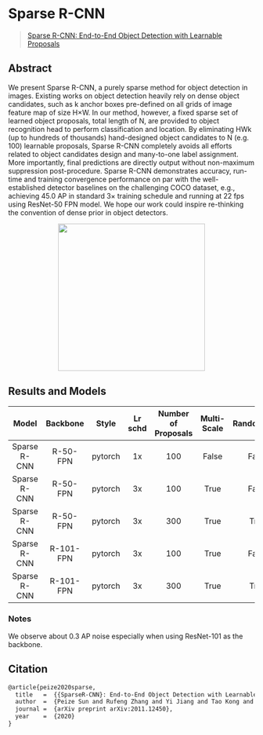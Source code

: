 # Sparse R-CNN

> [Sparse R-CNN: End-to-End Object Detection with Learnable Proposals](https://arxiv.org/abs/2011.12450)

<!-- [ALGORITHM] -->

## Abstract

We present Sparse R-CNN, a purely sparse method for object detection in images. Existing works on object detection heavily rely on dense object candidates, such as k anchor boxes pre-defined on all grids of image feature map of size H×W. In our method, however, a fixed sparse set of learned object proposals, total length of N, are provided to object recognition head to perform classification and location. By eliminating HWk (up to hundreds of thousands) hand-designed object candidates to N (e.g. 100) learnable proposals, Sparse R-CNN completely avoids all efforts related to object candidates design and many-to-one label assignment. More importantly, final predictions are directly output without non-maximum suppression post-procedure. Sparse R-CNN demonstrates accuracy, run-time and training convergence performance on par with the well-established detector baselines on the challenging COCO dataset, e.g., achieving 45.0 AP in standard 3× training schedule and running at 22 fps using ResNet-50 FPN model. We hope our work could inspire re-thinking the convention of dense prior in object detectors.

<div align=center>
<img src="https://user-images.githubusercontent.com/40661020/143998489-8a5a687d-ceec-4590-8347-708e427e7dfe.png" height="300"/>
</div>

## Results and Models

|    Model     | Backbone  |  Style  | Lr schd | Number of Proposals | Multi-Scale | RandomCrop | box AP |                                  Config                                   |                                                                                                                                                                                                                                                      Download                                                                                                                                                                                                                                                       |
| :----------: | :-------: | :-----: | :-----: | :-----------------: | :---------: | :--------: | :----: | :-----------------------------------------------------------------------: | :-----------------------------------------------------------------------------------------------------------------------------------------------------------------------------------------------------------------------------------------------------------------------------------------------------------------------------------------------------------------------------------------------------------------------------------------------------------------------------------------------------------------: |
| Sparse R-CNN | R-50-FPN  | pytorch |   1x    |         100         |    False    |   False    |  37.9  |                [config](./sparse-rcnn_r50_fpn_1x_coco.py)                 |                                                                         [model](https://pub-ed9ed750ddcc469da251e2d1a2cea382.r2.dev/mmdetection/v2.0/sparse_rcnn/sparse_rcnn_r50_fpn_1x_coco/sparse_rcnn_r50_fpn_1x_coco_20201222_214453-dc79b137.pth) \| [log](https://pub-ed9ed750ddcc469da251e2d1a2cea382.r2.dev/mmdetection/v2.0/sparse_rcnn/sparse_rcnn_r50_fpn_1x_coco/sparse_rcnn_r50_fpn_1x_coco_20201222_214453-dc79b137.log.json)                                                                         |
| Sparse R-CNN | R-50-FPN  | pytorch |   3x    |         100         |    True     |   False    |  42.8  |           [config](./sparse-rcnn_r50_fpn_ms-480-800-3x_coco.py)           |                                         [model](https://pub-ed9ed750ddcc469da251e2d1a2cea382.r2.dev/mmdetection/v2.0/sparse_rcnn/sparse_rcnn_r50_fpn_mstrain_480-800_3x_coco/sparse_rcnn_r50_fpn_mstrain_480-800_3x_coco_20201218_154234-7bc5c054.pth) \| [log](https://pub-ed9ed750ddcc469da251e2d1a2cea382.r2.dev/mmdetection/v2.0/sparse_rcnn/sparse_rcnn_r50_fpn_mstrain_480-800_3x_coco/sparse_rcnn_r50_fpn_mstrain_480-800_3x_coco_20201218_154234-7bc5c054.log.json)                                         |
| Sparse R-CNN | R-50-FPN  | pytorch |   3x    |         300         |    True     |    True    |  45.0  | [config](./sparse-rcnn_r50_fpn_300-proposals_crop-ms-480-800-3x_coco.py)  |   [model](https://pub-ed9ed750ddcc469da251e2d1a2cea382.r2.dev/mmdetection/v2.0/sparse_rcnn/sparse_rcnn_r50_fpn_300_proposals_crop_mstrain_480-800_3x_coco/sparse_rcnn_r50_fpn_300_proposals_crop_mstrain_480-800_3x_coco_20201223_024605-9fe92701.pth) \| [log](https://pub-ed9ed750ddcc469da251e2d1a2cea382.r2.dev/mmdetection/v2.0/sparse_rcnn/sparse_rcnn_r50_fpn_300_proposals_crop_mstrain_480-800_3x_coco/sparse_rcnn_r50_fpn_300_proposals_crop_mstrain_480-800_3x_coco_20201223_024605-9fe92701.log.json)   |
| Sparse R-CNN | R-101-FPN | pytorch |   3x    |         100         |    True     |   False    |  44.2  |          [config](./sparse-rcnn_r101_fpn_ms-480-800-3x_coco.py)           |                                       [model](https://pub-ed9ed750ddcc469da251e2d1a2cea382.r2.dev/mmdetection/v2.0/sparse_rcnn/sparse_rcnn_r101_fpn_mstrain_480-800_3x_coco/sparse_rcnn_r101_fpn_mstrain_480-800_3x_coco_20201223_121552-6c46c9d6.pth) \| [log](https://pub-ed9ed750ddcc469da251e2d1a2cea382.r2.dev/mmdetection/v2.0/sparse_rcnn/sparse_rcnn_r101_fpn_mstrain_480-800_3x_coco/sparse_rcnn_r101_fpn_mstrain_480-800_3x_coco_20201223_121552-6c46c9d6.log.json)                                       |
| Sparse R-CNN | R-101-FPN | pytorch |   3x    |         300         |    True     |    True    |  46.2  | [config](./sparse-rcnn_r101_fpn_300-proposals_crop-ms-480-800-3x_coco.py) | [model](https://pub-ed9ed750ddcc469da251e2d1a2cea382.r2.dev/mmdetection/v2.0/sparse_rcnn/sparse_rcnn_r101_fpn_300_proposals_crop_mstrain_480-800_3x_coco/sparse_rcnn_r101_fpn_300_proposals_crop_mstrain_480-800_3x_coco_20201223_023452-c23c3564.pth) \| [log](https://pub-ed9ed750ddcc469da251e2d1a2cea382.r2.dev/mmdetection/v2.0/sparse_rcnn/sparse_rcnn_r101_fpn_300_proposals_crop_mstrain_480-800_3x_coco/sparse_rcnn_r101_fpn_300_proposals_crop_mstrain_480-800_3x_coco_20201223_023452-c23c3564.log.json) |

### Notes

We observe about 0.3 AP noise especially when using ResNet-101 as the backbone.

## Citation

```latex
@article{peize2020sparse,
  title   =  {{SparseR-CNN}: End-to-End Object Detection with Learnable Proposals},
  author  =  {Peize Sun and Rufeng Zhang and Yi Jiang and Tao Kong and Chenfeng Xu and Wei Zhan and Masayoshi Tomizuka and Lei Li and Zehuan Yuan and Changhu Wang and Ping Luo},
  journal =  {arXiv preprint arXiv:2011.12450},
  year    =  {2020}
}
```
